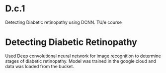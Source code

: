 # D.c.1
Detecting Diabetic retinopathy using DCNN. TU/e course
<h1> Detecting Diabetic Retinopathy </h1>
Used Deep convolutional neural network for image recognition to determine stages of diabetic retinopathy.
Model was trained in the google cloud and data was loaded from the bucket.
